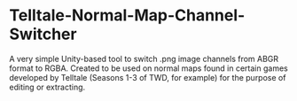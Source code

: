 # Telltale-Normal-Map-Channel-Switcher
A very simple Unity-based tool to switch .png image channels from ABGR format to RGBA. Created to be used on normal maps found in certain games developed by Telltale (Seasons 1-3 of TWD, for example) for the purpose of editing or extracting.
